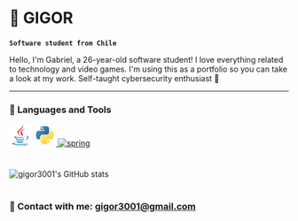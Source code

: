 # 👾 GIGOR

**`Software student from Chile`**

Hello, I'm Gabriel, a 26-year-old software student! 
I love everything related to technology and video games. I'm using this as a portfolio so you can take a look at my work.
Self-taught cybersecurity enthusiast 🌱

---

### 🧰 Languages and Tools
<p align="left"> <a href="https://www.java.com" target="_blank" rel="noreferrer"> <img src="https://raw.githubusercontent.com/devicons/devicon/master/icons/java/java-original.svg" alt="java" width="40" height="40"/></a> <a href="https://www.python.org" target="_blank" rel="noreferrer"> <img src="https://raw.githubusercontent.com/devicons/devicon/master/icons/python/python-original.svg" alt="python" width="40" height="40"/> </a>
<a href="https://spring.io/" target="_blank" rel="noreferrer"> <img src="https://www.vectorlogo.zone/logos/springio/springio-icon.svg" alt="spring" width="40" height="40"/> </a> 

#

![gigor3001's GitHub stats](https://github-readme-stats.vercel.app/api?username=gigor3001&show_icons=true&theme=gruvbox)

#
### 📩 Contact with me: gigor3001@gmail.com               

